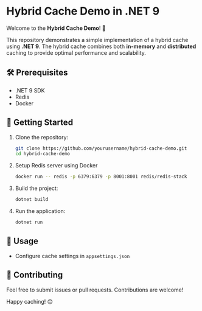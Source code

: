 # Hybrid Cache Demo in .NET 9

Welcome to the **Hybrid Cache Demo**! 🚀

This repository demonstrates a simple implementation of a hybrid cache using **.NET 9**. The hybrid cache combines both **in-memory** and **distributed** caching to provide optimal performance and scalability.

## 🛠️ Prerequisites

- .NET 9 SDK
- Redis
- Docker

## 🚀 Getting Started

1. Clone the repository:
   ```bash
   git clone https://github.com/yourusername/hybrid-cache-demo.git
   cd hybrid-cache-demo
   ```

2. Setup Redis server using Docker
   ```bash
   docker run -- redis -p 6379:6379 -p 8001:8001 redis/redis-stack
   ```
3. Build the project:
   ```bash
   dotnet build
   ```
4. Run the application:
   ```bash
   dotnet run
   ```
## 📝 Usage

- Configure cache settings in `appsettings.json`

## 🤝 Contributing

Feel free to submit issues or pull requests. Contributions are welcome!


Happy caching! 😊
